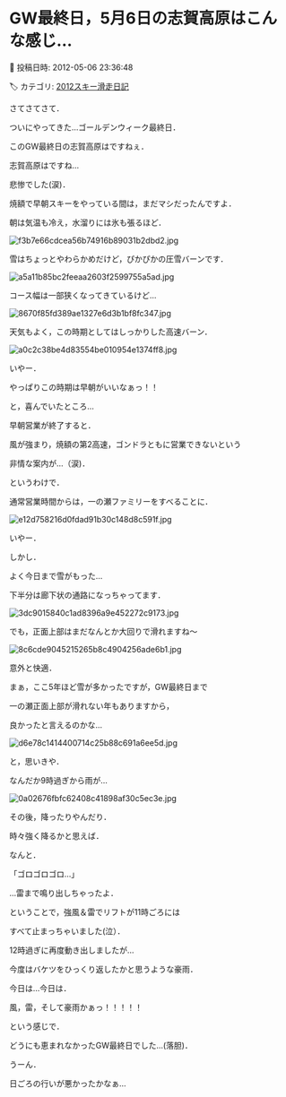 # GW最終日，5月6日の志賀高原はこんな感じ…

📅 投稿日時: 2012-05-06 23:36:48

🏷️ カテゴリ: [2012スキー滑走日記](cca3a0e9524e0203150f790b1fc3c71ad.md)

さてさてさて．


ついにやってきた…ゴールデンウィーク最終日．





このGW最終日の志賀高原はですねぇ．


志賀高原はですね…


悲惨でした(涙)．





焼額で早朝スキーをやっている間は，まだマシだったんですよ．


朝は気温も冷え，水溜りには氷も張るほど．




![f3b7e66cdcea56b74916b89031b2dbd2.jpg](images/f3b7e66cdcea56b74916b89031b2dbd2.jpg)







雪はちょっとやわらかめだけど，ぴかぴかの圧雪バーンです．




![a5a11b85bc2feeaa2603f2599755a5ad.jpg](images/a5a11b85bc2feeaa2603f2599755a5ad.jpg)







コース幅は一部狭くなってきているけど…




![8670f85fd389ae1327e6d3b1bf8fc347.jpg](images/8670f85fd389ae1327e6d3b1bf8fc347.jpg)




天気もよく，この時期としてはしっかりした高速バーン．




![a0c2c38be4d83554be010954e1374ff8.jpg](images/a0c2c38be4d83554be010954e1374ff8.jpg)




いやー．


やっぱりこの時期は早朝がいいなぁっ！！





と，喜んでいたところ…


早朝営業が終了すると．


風が強まり，焼額の第2高速，ゴンドラともに営業できないという


非情な案内が…（涙)．





というわけで．


通常営業時間からは，一の瀬ファミリーをすべることに．




![e12d758216d0fdad91b30c148d8c591f.jpg](images/e12d758216d0fdad91b30c148d8c591f.jpg)




いやー．


しかし．


よく今日まで雪がもった…





下半分は廊下状の通路になっちゃってます．




![3dc9015840c1ad8396a9e452272c9173.jpg](images/3dc9015840c1ad8396a9e452272c9173.jpg)




でも，正面上部はまだなんとか大回りで滑れますね～




![8c6cde9045215265b8c4904256ade6b1.jpg](images/8c6cde9045215265b8c4904256ade6b1.jpg)




意外と快適．





まぁ，ここ5年ほど雪が多かったですが，GW最終日まで


一の瀬正面上部が滑れない年もありますから，


良かったと言えるのかな…




![d6e78c1414400714c25b88c691a6ee5d.jpg](images/d6e78c1414400714c25b88c691a6ee5d.jpg)







と，思いきや．


なんだか9時過ぎから雨が…




![0a02676fbfc62408c41898af30c5ec3e.jpg](images/0a02676fbfc62408c41898af30c5ec3e.jpg)




その後，降ったりやんだり．


時々強く降るかと思えば．


なんと．


「ゴロゴロゴロ…」


…雷まで鳴り出しちゃったよ．


ということで，強風＆雷でリフトが11時ごろには


すべて止まっちゃいました(泣）．





12時過ぎに再度動き出しましたが…


今度はバケツをひっくり返したかと思うような豪雨．





今日は…今日は．


風，雷，そして豪雨かぁっ！！！！！





という感じで．


どうにも恵まれなかったGW最終日でした…(落胆)．


うーん．


日ごろの行いが悪かったかなぁ…
